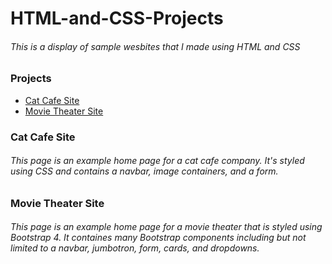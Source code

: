 # HTML-and-CSS-Projects
###### This is a display of sample wesbites that I made using HTML and CSS
### Projects
* [Cat Cafe Site](./Basic_Website/Index.html)
* [Movie Theater Site](./bootstrap4_project/academy_cinemas.html)
### Cat Cafe Site
###### This page is an example home page for a cat cafe company. It's styled using CSS and contains a navbar, image containers, and a form.
### Movie Theater Site
###### This page is an example home page for a movie theater that is styled using Bootstrap 4. It containes many Bootstrap components including but not limited to a navbar, jumbotron, form, cards, and dropdowns.
